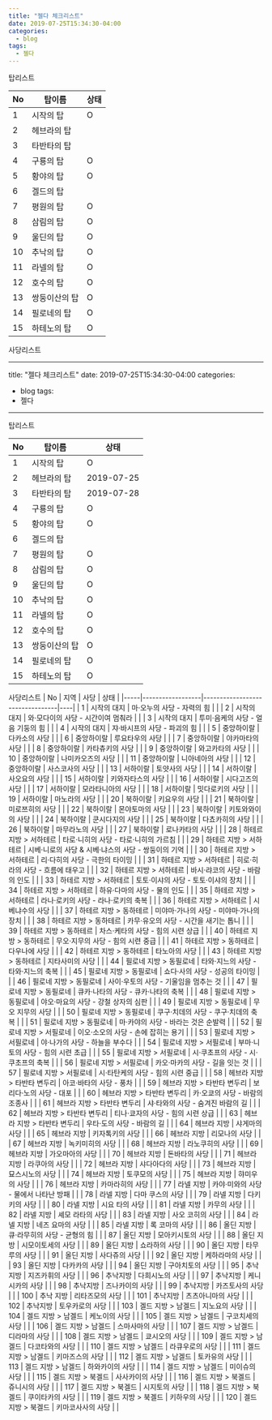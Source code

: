 ```yaml
---
title: "젤다 체크리스트"
date: 2019-07-25T15:34:30-04:00
categories:
  - blog
tags:
  - 젤다
---
```



탑리스트

| No | 탑이름     | 상태 |
|----|---------|----|
| 1  | 시작의 탑   |   O |
| 2  | 헤브라의 탑  |    |
| 3  | 타반타의 탑  |    |
| 4  | 구룡의 탑   |  O  |
| 5  | 황야의 탑   |  O  |
| 6  | 겔드의 탑   |    |
| 7  | 평원의 탑   |  O  |
| 8  | 삼림의 탑   |  O  |
| 9  | 울딘의 탑   |  O  |
| 10 | 추낙의 탑   |  O  |
| 11 | 라넬의 탑   |  O  |
| 12 | 호수의 탑   |  O  |
| 13 | 쌍둥이산의 탑 |  O  |
| 14 | 필로네의 탑  |  O  |
| 15 | 하테노의 탑  | O |


사당리스트

---
title: "젤다 체크리스트"
date: 2019-07-25T15:34:30-04:00
categories:
  - blog
tags:
  - 젤다
---


탑리스트

| No | 탑이름     | 상태 |
|----|---------|----|
| 1  | 시작의 탑   |   O |
| 2  | 헤브라의 탑  |  2019-07-25  |
| 3  | 타반타의 탑  | 2019-07-28   |
| 4  | 구룡의 탑   |  O  |
| 5  | 황야의 탑   |  O  |
| 6  | 겔드의 탑   |    |
| 7  | 평원의 탑   |  O  |
| 8  | 삼림의 탑   |  O  |
| 9  | 울딘의 탑   |  O  |
| 10 | 추낙의 탑   |  O  |
| 11 | 라넬의 탑   |  O  |
| 12 | 호수의 탑   |  O  |
| 13 | 쌍둥이산의 탑 |  O  |
| 14 | 필로네의 탑  |  O  |
| 15 | 하테노의 탑  | O |


사당리스트
| No  | 지역               | 사당                              | 상태 |
|-----|------------------|---------------------------------|----|
| 1   | 시작의 대지           | 마·오누의 사당 - 자력의 힘                |    |
| 2   | 시작의 대지           | 와·모다이의 사당 - 시간이여 멈춰라            |    |
| 3   | 시작의 대지           | 투미·음케의 사당 - 얼음 기둥의 힘            |    |
| 4   | 시작의 대지           | 쟈·바시프의 사당 - 파괴의 힘               |    |
| 5   | 중앙하이랄            | 다카소의 사당                         |    |
| 6   | 중앙하이랄            | 루요타우의 사당                        |    |
| 7   | 중앙하이랄            | 야카마타의 사당                        |    |
| 8   | 중앙하이랄            | 카타츄키의 사당                        |    |
| 9   | 중앙하이랄            | 와고카타의 사당                        |    |
| 10  | 중앙하이랄            | 나미카오즈의 사당                       |    |
| 11  | 중앙하이랄            | 니아네아의 사당                        |    |
| 12  | 중앙하이랄            | 사스코사의 사당                        |    |
| 13  | 서하이랄             | 토얏사의 사당                         |    |
| 14  | 서하이랄             | 사오요의 사당                         |    |
| 15  | 서하이랄             | 키와자타스의 사당                       |    |
| 16  | 서하이랄             | 시다고즈의 사당                        |    |
| 17  | 서하이랄             | 모라타니아의 사당                       |    |
| 18  | 서하이랄             | 밋다로키의 사당                        |    |
| 19  | 서하이랄             | 마노라의 사당                         |    |
| 20  | 북하이랄             | 키요우의 사당                         |    |
| 21  | 북하이랄             | 미로쯔히의 사당                        |    |
| 22  | 북하이랄             | 몬야토마의 사당                        |    |
| 23  | 북하이랄             | 키토와와이의 사당                       |    |
| 24  | 북하이랄             | 쿤시다지의 사당                        |    |
| 25  | 북하이랄             | 다쵸카히의 사당                        |    |
| 26  | 북하이랄             | 마무라노의 사당                        |    |
| 27  | 북하이랄             | 로나카타의 사당                        |    |
| 28  | 하테르 지방 > 서하테르    | 타로·니히의 사당 - 타로·니히의 가르침          |    |
| 29  | 하테르 지방 > 서하테르    | 시베·니로의 사당 & 시베·냐스의 사당 - 쌍둥이의 기억 |    |
| 30  | 하테르 지방 > 서하테르    | 리·다히의 사당 - 극한의 타이밍              |    |
| 31  | 하테르 지방 > 서하테르    | 히로·히라의 사당 - 흐름에 태우고             |    |
| 32  | 하테르 지방 > 서하테르    | 바시·랴코의 사당 - 바람의 인도              |    |
| 33  | 하테르 지방 > 서하테르    | 토토·이샤의 사당 - 토토·이샤의 장치           |    |
| 34  | 하테르 지방 > 서하테르    | 하유·다마의 사당 - 물의 인도               |    |
| 35  | 하테르 지방 > 서하테르    | 라나·로키의 사당 - 라나·로키의 축복           |    |
| 36  | 하테르 지방 > 서하테르    | 시베냐수의 사당                        |    |
| 37  | 하테르 지방 > 동하테르    | 미야마·가나의 사당 - 미야마·가나의 장치         |    |
| 38  | 하테르 지방 > 동하테르    | 카무·유오의 사당 - 시간을 새기는 톱니          |    |
| 39  | 하테르 지방 > 동하테르    | 차스·케타의 사당 - 힘의 시련 상급            |    |
| 40  | 하테르 지방 > 동하테르    | 무오·지무의 사당 - 힘의 시련 중급            |    |
| 41  | 하테르 지방 > 동하테르    | 다우나에 사당                         |    |
| 42  | 하테르 지방 > 동하테르    | 타노아의 사당                         |    |
| 43  | 하테르 지방 > 동하테르    | 지타사미의 사당                        |    |
| 44  | 필로네 지방 > 동필로네    | 타와·지느의 사당 - 타와·지느의 축복           |    |
| 45  | 필로네 지방 > 동필로네    | 쇼다·사의 사당 - 성공의 타이밍              |    |
| 46  | 필로네 지방 > 동필로네    | 사이·우토의 사당 - 기울임을 멈추는 것          |    |
| 47  | 필로네 지방 > 동필로네    | 큐카·나타의 사당 - 큐카·나타의 축복           |    |
| 48  | 필로네 지방 > 동필로네    | 야오·마요의 사당 - 강철 상자의 심판           |    |
| 49  | 필로네 지방 > 동필로네    | 무오 지무의 사당                       |    |
| 50  | 필로네 지방 > 동필로네    | 쿠구·치데의 사당 - 쿠구·치데의 축복           |    |
| 51  | 필로네 지방 > 동필로네    | 마·카야의 사당 - 바라는 것은 순발력           |    |
| 52  | 필로네 지방 > 서필로네    | 이오·소오의 사당 - 손에 잡히는 용기           |    |
| 53  | 필로네 지방 > 서필로네    | 야·나가의 사당 - 하늘을 부수다              |    |
| 54  | 필로네 지방 > 서필로네    | 부마·니토의 사당 - 힘의 시련 초급            |    |
| 55  | 필로네 지방 > 서필로네    | 시·쿠초프의 사당 - 시·쿠초프의 축복           |    |
| 56  | 필로네 지방 > 서필로네    | 카오·마카의 사당 - 길을 잇는 것             |    |
| 57  | 필로네 지방 > 서필로네    | 시·타탄케의 사당 - 힘의 시련 중급            |    |
| 58  | 헤브라 지방 > 타반타 변두리 | 아코·바타의 사당 - 풍차                  |    |
| 59  | 헤브라 지방 > 타반타 변두리 | 보리다·노의 사당 - 대포                  |    |
| 60  | 헤브라 지방 > 타반타 변두리 | 카·오쿄의 사당 - 바람의 조종사              |    |
| 61  | 헤브라 지방 > 타반타 변두리 | 샤·타와의 사당 - 숨겨진 바람의 길            |    |
| 62  | 헤브라 지방 > 타반타 변두리 | 티나·쿄자의 사당 - 힘의 시련 상급            |    |
| 63  | 헤브라 지방 > 타반타 변두리 | 우타·도의 사당 - 바람의 길                |    |
| 64  | 헤브라 지방           | 샤게마의 사당                         |    |
| 65  | 헤브라 지방           | 키자톡키의 사당                        |    |
| 66  | 헤브라 지방           | 리모나의 사당                         |    |
| 67  | 헤브라 지방           | 녹키미히의 사당                        |    |
| 68  | 헤브라 지방           | 라노쿠히의 사당                        |    |
| 69  | 헤브라 지방           | 가오마아의 사당                        |    |
| 70  | 헤브라 지방           | 돈바타의 사당                         |    |
| 71  | 헤브라 지방           | 라쿠아의 사당                         |    |
| 72  | 헤브라 지방           | 샤다아다의 사당                        |    |
| 73  | 헤브라 지방           | 묘스시노의 사당                        |    |
| 74  | 헤브라 지방           | 토쿠모의 사당                         |    |
| 75  | 헤브라 지방           | 햐미우의 사당                         |    |
| 76  | 헤브라 지방           | 카마라히의 사당                        |    |
| 77  | 라넬 지방            | 카야·미와의 사당 - 물에서 나타난 방패          |    |
| 78  | 라넬 지방            | 다마 쿠스의 사당                       |    |
| 79  | 라넬 지방            | 다키 키의 사당                        |    |
| 80  | 라넬 지방            | 시요 타의 사당                        |    |
| 81  | 라넬 지방            | 카무의 사당                          |    |
| 82  | 라넬 지방            | 셰모 라타의 사당                       |    |
| 83  | 라넬 지방            | 사오 코히의 사당                       |    |
| 84  | 라넬 지방            | 네즈 요마의 사당                       |    |
| 85  | 라넬 지방            | 록 코마의 사당                        |    |
| 86  | 올딘 지방            | 큐·라무히의 사당 - 균형의 힘               |    |
| 87  | 올딘 지방            | 모아키시토의 사당                       |    |
| 88  | 올딘 지방            | 시모이토세의 사당                       |    |
| 89  | 올딘 지방            | 쇼라하의 사당                         |    |
| 90  | 올딘 지방            | 타무루의 사당                         |    |
| 91  | 올딘 지방            | 사다쥬의 사당                         |    |
| 92  | 올딘 지방            | 케하라마의 사당                        |    |
| 93  | 올딘 지방            | 다카카의 사당                         |    |
| 94  | 올딘 지방            | 구아치토의 사당                        |    |
| 95  | 추낙지방             | 지즈카휘의 사당                        |    |
| 96  | 추낙지방             | 다희시노의 사당                        |    |
| 97  | 추낙지방             | 케니시카의 사당                        |    |
| 98  | 추낙지방             | 즈나카이의 사당                        |    |
| 99  | 추낙지방             | 카즈토사의 사당                        |    |
| 100 | 추낙 지방            | 리타즈모의 사당                        |    |
| 101 | 추낙지방             | 츠츠아니마의 사당                       |    |
| 102 | 추낙지방             | 토우카로의 사당                        |    |
| 103 | 겔드 지방 > 남겔드      | 지노요의 사당                         |    |
| 104 | 겔드 지방 > 남겔드      | 케노이의 사당                         |    |
| 105 | 겔드 지방 > 남겔드      | 구코치세의 사당                        |    |
| 106 | 겔드 지방 > 남겔드      | 스마사마의 사당                        |    |
| 107 | 겔드 지방 > 남겔드      | 디라마의 사당                         |    |
| 108 | 겔드 지방 > 남겔드      | 쿄시오의 사당                         |    |
| 109 | 겔드 지방 > 남겔드      | 다코타와의 사당                        |    |
| 110 | 겔드 지방 > 남겔드      | 라큐우로의 사당                        |    |
| 111 | 겔드 지방 > 남겔드      | 키마즈스의 사당                        |    |
| 112 | 겔드 지방 > 남겔드      | 토카유의 사당                         |    |
| 113 | 겔드 지방 > 남겔드      | 하와카이의 사당                        |    |
| 114 | 겔드 지방 > 남겔드      | 미이슈의 사당                         |    |
| 115 | 겔드 지방 > 북겔드      | 사사카이의 사당                        |    |
| 116 | 겔드 지방 > 북겔드      | 쥬니시의 사당                         |    |
| 117 | 겔드 지방 > 북겔드      | 시지토의 사당                         |    |
| 118 | 겔드 지방 > 북겔드      | 쿠이타카의 사당                        |    |
| 119 | 겔드 지방 > 북겔드      | 키하우의 사당                         |    |
| 120 | 겔드 지방 > 북겔드      | 키마코사사의 사당                       |  |

